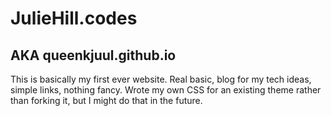# JulieHill.codes

## AKA queenkjuul.github.io

This is basically my first ever website. Real basic, blog for my tech ideas, simple links, nothing fancy. Wrote my own CSS for an existing theme rather than forking it, but I might do that in the future. 